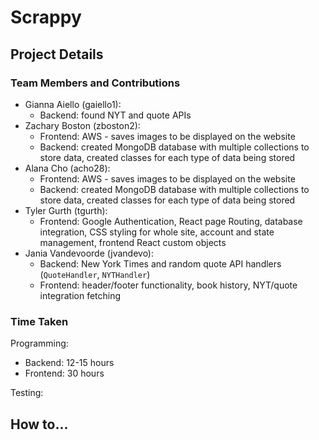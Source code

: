 # Scrappy

## Project Details

### Team Members and Contributions
- Gianna Aiello (gaiello1):
    - Backend: found NYT and quote APIs
- Zachary Boston (zboston2): 
    - Frontend: AWS - saves images to be displayed on the website
    - Backend: created MongoDB database with multiple collections to store data, created classes for each type of data being stored
- Alana Cho (acho28):
    - Frontend: AWS - saves images to be displayed on the website
    - Backend: created MongoDB database with multiple collections to store data, created classes for each type of data being stored
- Tyler Gurth (tgurth):
    - Frontend: Google Authentication, React page Routing, database integration, CSS styling for whole site, account and state management, frontend React custom objects
- Jania Vandevoorde (jvandevo): 
    - Backend: New York Times and random quote API handlers (`QuoteHandler`, `NYTHandler`)
    - Frontend: header/footer functionality, book history, NYT/quote integration fetching

### Time Taken

Programming: 
- Backend: 12-15 hours
- Frontend: 30 hours

Testing:

## How to...
